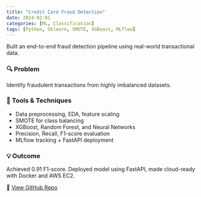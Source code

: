 ```yaml
---
title: "Credit Card Fraud Detection"
date: 2024-02-01
categories: [ML, Classification]
tags: [Python, Sklearn, SMOTE, XGBoost, MLflow]
---
```


Built an end-to-end fraud detection pipeline using real-world transactional data.

### 🔍 Problem
Identify fraudulent transactions from highly imbalanced datasets.

### 🧰 Tools & Techniques
- Data preprocessing, EDA, feature scaling
- SMOTE for class balancing
- XGBoost, Random Forest, and Neural Networks
- Precision, Recall, F1-score evaluation
- MLflow tracking + FastAPI deployment

### 💡 Outcome
Achieved 0.91 F1-score. Deployed model using FastAPI, made cloud-ready with Docker and AWS EC2.

🔗 [View GitHub Repo](https://github.com/Mehwish39/credit-card-fraud-detection)
